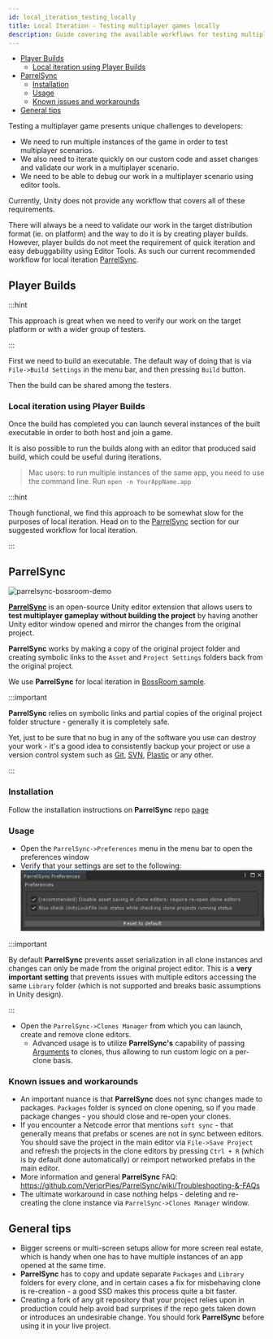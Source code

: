 ```yaml
---
id: local_iteration_testing_locally
title: Local Iteration - Testing multiplayer games locally
description: Guide covering the available workflows for testing multiplayer games locally.
---
```

- [Player Builds](#player-builds)
	- [Local iteration using Player Builds](#local-iteration-using-player-builds)
- [ParrelSync](#parrelsync)
	- [Installation](#installation)
	- [Usage](#usage)
	- [Known issues and workarounds](#known-issues-and-workarounds)
- [General tips](#general-tips)

Testing a multiplayer game presents unique challenges to developers:
 - We need to run multiple instances of the game in order to test multiplayer scenarios. 
 - We also need to iterate quickly on our custom code and asset changes and validate our work in a multiplayer scenario.
 - We need to be able to debug our work in a multiplayer scenario using editor tools.

Currently, Unity does not provide any workflow that covers all of these requirements. 

There will always be a need to validate our work in the target distribution format (ie. on platform) and the way to do it is by creating player builds. However, player builds do not meet the requirement of quick iteration and easy debuggability using Editor Tools. As such our current recommended workflow for local iteration [ParrelSync](#parrelsync).

## Player Builds

:::hint

This approach is great when we need to verify our work on the target platform or with a wider group of testers.

:::

First we need to build an executable. The default way of doing that is via  `File->Build Settings` in the menu bar, and then pressing `Build` button.

Then the build can be shared among the testers.

### Local iteration using Player Builds

Once the build has completed you can launch several instances of the built executable in order to both host and join a game.

It is also possible to run the builds along with an editor that produced said build, which could be useful during iterations.

> Mac users: to run multiple instances of the same app, you need to use the command line.
> Run `open -n YourAppName.app`

:::hint

Though functional, we find this approach to be somewhat slow for the purposes of local iteration. Head on to the [ParrelSync](#parrelsync) section for our suggested workflow for local iteration.

:::

## ParrelSync
![parrelsync-bossroom-demo](../../../static/img/parrelsync-bossroom-demo.gif)

[**ParrelSync**](https://github.com/VeriorPies/ParrelSync) is an open-source Unity editor extension that allows users to **test multiplayer gameplay without building the project** by having another Unity editor window opened and mirror the changes from the original project. 

**ParrelSync** works by making a copy of the original project folder and creating symbolic links to the `Asset` and `Project Settings` folders back from the original project.

We use **ParrelSync** for local iteration in [BossRoom sample](https://github.com/Unity-Technologies/com.unity.multiplayer.samples.coop/).

:::important

**ParrelSync** relies on symbolic links and partial copies of the original project folder structure - generally it is completely safe. 

Yet, just to be sure that no bug in any of the software you use can destroy your work - it's a good idea to consistently backup your project or use a version control system such as [Git](https://git-scm.com/), [SVN](https://subversion.apache.org/), [Plastic](https://www.plasticscm.com/) or any other.

:::

### Installation

Follow the installation instructions on **ParrelSync** repo [page](https://github.com/VeriorPies/ParrelSync#installation)

### Usage
 - Open the `ParrelSync->Preferences` menu in the menu bar to open the preferences window
 - Verify that your settings are set to the following: ![parrelsync-preferences](../../../static/img/parrelsync-preferences.png)

:::important

By default **ParrelSync** prevents asset serialization in all clone instances and changes can only be made from the original project editor. This is a **very important setting** that prevents issues with multiple editors accessing the same `Library` folder (which is not supported and breaks basic assumptions in Unity design).

:::

 - Open the `ParrelSync->Clones Manager` from which you can launch, create and remove clone editors.
	 - Advanced usage is to utilize **ParrelSync's** capability of passing [Arguments](https://github.com/VeriorPies/ParrelSync/wiki/Argument) to clones, thus allowing to run custom logic on a per-clone basis.

### Known issues and workarounds
 - An important nuance is that **ParrelSync** does not sync changes made to packages. `Packages` folder is synced on clone opening, so if you made package changes - you should close and re-open your clones.
 - If you encounter a Netcode error that mentions `soft sync` - that generally means that prefabs or scenes are not in sync between editors. You should save the project in the main editor via `File->Save Project` and refresh the projects in the clone editors by pressing `Ctrl + R` (which is by default done automatically) or reimport networked prefabs in the main editor.
 - More information and general **ParrelSync** FAQ: https://github.com/VeriorPies/ParrelSync/wiki/Troubleshooting-&-FAQs
 - The ultimate workaround in case nothing helps - deleting and re-creating the clone instance via `ParrelSync->Clones Manager` window.

## General tips
 - Bigger screens or multi-screen setups allow for more screen real estate, which is handy when one has to have multiple instances of an app opened at the same time.
 - **ParrelSync** has to copy and update separate `Packages` and `Library` folders for every clone, and in certain cases a fix for misbehaving clone is re-creation - a good SSD makes this process quite a bit faster.
 - Creating a fork of any git repository that your project relies upon in production could help avoid bad surprises if the repo gets taken down or introduces an undesirable change. You should fork **ParrelSync** before using it in your live project.
